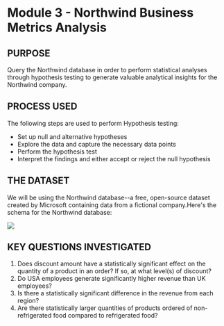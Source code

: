 
# Module 3 -  Northwind Business Metrics Analysis

## PURPOSE

Query the Northwind database in order to perform statistical analyses through hypothesis testing to generate valuable analytical insights for the Northwind company.

## PROCESS USED

The following steps are used to perform Hypothesis testing: 

* Set up null and alternative hypotheses
* Explore the data and capture the necessary data points
* Perform the hypothesis test
* Interpret the findings and either accept or reject the null hypothesis

## THE DATASET

We will be using the Northwind database--a free, open-source dataset created by Microsoft containing data from a fictional company.Here's the schema for the Northwind database:

<img src='https://raw.githubusercontent.com/learn-co-curriculum/dsc-mod-3-project/master/Northwind_ERD_updated.png'>


## KEY QUESTIONS INVESTIGATED

1. Does discount amount have a statistically significant effect on the quantity of a product in an order? If so, at what level(s) of discount?
2. Do USA employees generate significantly higher revenue than UK employees?
3. Is there a statistically significant difference in the revenue from each region?
4. Are there statistically larger quantities of products ordered of non-refrigerated food compared to refrigerated food?
